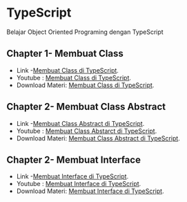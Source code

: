 # TypeScript
Belajar Object Oriented Programing dengan TypeScript

## Chapter 1- Membuat Class
* Link -[Membuat Class di TypeScript](https://bhaktiardyan.wordpress.com/2021/07/20/belajar-oop-typescript/).
* Youtube : [Membuat Class di TypeScript](https://youtu.be/c5gsQHUiMD4).
* Download Materi: [Membuat Class di TypeScript](https://drive.google.com/file/d/1DtjwHkzRTxaaWPHwhOI7uLaxRnsIYOJY/view?usp=sharing/).

## Chapter 2- Membuat Class Abstract
* Link -[Membuat Class Abstract di TypeScript](https://bhaktiardyan.wordpress.com/2021/07/21/typescript-class-abstract/).
* Youtube : [Membuat Class Abstarct di TypeScript](https://youtu.be/XVyTn0-HxnM).
* Download Materi: [Membuat Class Abstract di TypeScript](https://drive.google.com/file/d/16usJYG2lArSA6MOB4rSYoqPqWyCIJ8Ji/view?usp=sharing/).

## Chapter 2- Membuat Interface
* Link -[Membuat Interface di TypeScript](https://bhaktiardyan.wordpress.com/2021/07/21/typescript-class-interface/?preview_id=320&preview_nonce=e723fa5094&preview=true).
* Youtube : [Membuat Interface di TypeScript](https://youtu.be/dS4uLq2h5Gs).
* Download Materi: [Membuat Interface di TypeScript](https://drive.google.com/file/d/1mgLcXqDe4l7AulM8mkCj3j-GbItOJ9l8/view?usp=sharing/).

